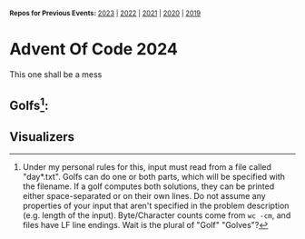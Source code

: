 <sup>
  <strong>Repos for Previous Events:</strong>
  <a href=https://github.com/Pyroan/AdventOfCode2023>2023</a> |
  <a href=https://github.com/Pyroan/AdventOfCode2022>2022</a> |
  <a href=https://github.com/Pyroan/AdventOfCode2021>2021</a> |
  <a href=https://github.com/Pyroan/AdventOfCode2020>2020</a> |
  <a href=https://github.com/Pyroan/AdventOfCode2019>2019</a>
</sup>

# Advent Of Code 2024
This one shall be a mess

## Golfs[^1]:

[^1]: Under my personal rules for this, input must read from a file called "day\*.txt". Golfs can do one or both parts, which will be specified with the filename. If a golf computes both solutions, they can be printed either space-separated or on their own lines. Do not assume any properties of your input that aren't specified in the problem description (e.g. length of the input). Byte/Character counts come from `wc -cm`, and files have LF line endings. Wait is the plural of "Golf" "Golves"?


## Visualizers
